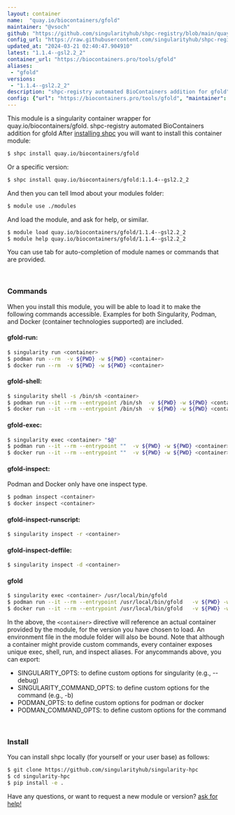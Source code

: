 ```yaml
---
layout: container
name:  "quay.io/biocontainers/gfold"
maintainer: "@vsoch"
github: "https://github.com/singularityhub/shpc-registry/blob/main/quay.io/biocontainers/gfold/container.yaml"
config_url: "https://raw.githubusercontent.com/singularityhub/shpc-registry/main/quay.io/biocontainers/gfold/container.yaml"
updated_at: "2024-03-21 02:40:47.904910"
latest: "1.1.4--gsl2.2_2"
container_url: "https://biocontainers.pro/tools/gfold"
aliases:
 - "gfold"
versions:
 - "1.1.4--gsl2.2_2"
description: "shpc-registry automated BioContainers addition for gfold"
config: {"url": "https://biocontainers.pro/tools/gfold", "maintainer": "@vsoch", "description": "shpc-registry automated BioContainers addition for gfold", "latest": {"1.1.4--gsl2.2_2": "sha256:45631bb47bd1213148e147edab18b2413b8bb9da1c17358a0b743313fbc3c962"}, "tags": {"1.1.4--gsl2.2_2": "sha256:45631bb47bd1213148e147edab18b2413b8bb9da1c17358a0b743313fbc3c962"}, "docker": "quay.io/biocontainers/gfold", "aliases": {"gfold": "/usr/local/bin/gfold"}}
---
```


This module is a singularity container wrapper for quay.io/biocontainers/gfold.
shpc-registry automated BioContainers addition for gfold
After [installing shpc](#install) you will want to install this container module:


```bash
$ shpc install quay.io/biocontainers/gfold
```

Or a specific version:

```bash
$ shpc install quay.io/biocontainers/gfold:1.1.4--gsl2.2_2
```

And then you can tell lmod about your modules folder:

```bash
$ module use ./modules
```

And load the module, and ask for help, or similar.

```bash
$ module load quay.io/biocontainers/gfold/1.1.4--gsl2.2_2
$ module help quay.io/biocontainers/gfold/1.1.4--gsl2.2_2
```

You can use tab for auto-completion of module names or commands that are provided.

<br>

### Commands

When you install this module, you will be able to load it to make the following commands accessible.
Examples for both Singularity, Podman, and Docker (container technologies supported) are included.

#### gfold-run:

```bash
$ singularity run <container>
$ podman run --rm  -v ${PWD} -w ${PWD} <container>
$ docker run --rm  -v ${PWD} -w ${PWD} <container>
```

#### gfold-shell:

```bash
$ singularity shell -s /bin/sh <container>
$ podman run --it --rm --entrypoint /bin/sh  -v ${PWD} -w ${PWD} <container>
$ docker run --it --rm --entrypoint /bin/sh  -v ${PWD} -w ${PWD} <container>
```

#### gfold-exec:

```bash
$ singularity exec <container> "$@"
$ podman run --it --rm --entrypoint ""  -v ${PWD} -w ${PWD} <container> "$@"
$ docker run --it --rm --entrypoint ""  -v ${PWD} -w ${PWD} <container> "$@"
```

#### gfold-inspect:

Podman and Docker only have one inspect type.

```bash
$ podman inspect <container>
$ docker inspect <container>
```

#### gfold-inspect-runscript:

```bash
$ singularity inspect -r <container>
```

#### gfold-inspect-deffile:

```bash
$ singularity inspect -d <container>
```


#### gfold

```bash
$ singularity exec <container> /usr/local/bin/gfold
$ podman run --it --rm --entrypoint /usr/local/bin/gfold   -v ${PWD} -w ${PWD} <container> -c " $@"
$ docker run --it --rm --entrypoint /usr/local/bin/gfold   -v ${PWD} -w ${PWD} <container> -c " $@"
```



In the above, the `<container>` directive will reference an actual container provided
by the module, for the version you have chosen to load. An environment file in the
module folder will also be bound. Note that although a container
might provide custom commands, every container exposes unique exec, shell, run, and
inspect aliases. For anycommands above, you can export:

 - SINGULARITY_OPTS: to define custom options for singularity (e.g., --debug)
 - SINGULARITY_COMMAND_OPTS: to define custom options for the command (e.g., -b)
 - PODMAN_OPTS: to define custom options for podman or docker
 - PODMAN_COMMAND_OPTS: to define custom options for the command

<br>

### Install

You can install shpc locally (for yourself or your user base) as follows:

```bash
$ git clone https://github.com/singularityhub/singularity-hpc
$ cd singularity-hpc
$ pip install -e .
```

Have any questions, or want to request a new module or version? [ask for help!](https://github.com/singularityhub/singularity-hpc/issues)